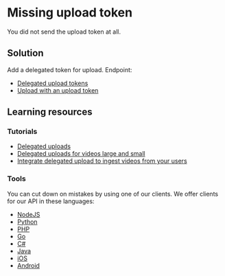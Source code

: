 Missing upload token
====================

You did not send the upload token at all.

## Solution

Add a delegated token for upload. Endpoint:

- [Delegated upload tokens](/reference/api/Upload-Tokens#generate-an-upload-token)
- [Upload with an upload token](/reference/api/Videos#upload-with-an-delegated-upload-token)

## Learning resources

### Tutorials

- [Delegated uploads](https://api.video/blog/tutorials/delegated-uploads/)
- [Delegated uploads for videos large and small](https://api.video/blog/tutorials/delegated-uploads-for-videos-large-and-small-python/)
- [Integrate delegated upload to ingest videos from your users](/reference/api/Videos#upload-with-an-delegated-upload-token)

### Tools

You can cut down on mistakes by using one of our clients. We offer clients for our API in these languages:

- [NodeJS](../sdks/api-clients/apivideo-nodejs-client.md)
- [Python](../sdks/api-clients/apivideo-python-client.md)
- [PHP](../sdks/api-clients/apivideo-php-client.md)
- [Go](../sdks/api-clients/apivideo-go-client.md)
- [C#](../sdks/api-clients/apivideo-csharp-client.md)
- [Java](../sdks/api-clients/apivideo-java-client.md)
- [iOS](../sdks/api-clients/apivideo-swift5-client.md)
- [Android](../sdks/api-clients/apivideo-android-client.md)

